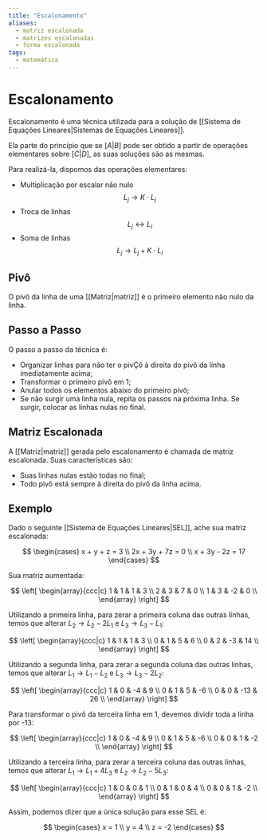 ```yaml
---
title: "Escalonamento"
aliases:
  - matriz escalonada
  - matrizes escalonadas
  - forma escalonada
tags:
  - matemática
---
```


# Escalonamento

Escalonamento é uma técnica utilizada para a solução de [[Sistema de Equações Lineares|Sistemas de Equações Lineares]].

Ela parte do princípio que se $[A|B]$ pode ser obtido a partir de operações elementares sobre $[C|D]$, as suas soluções são as mesmas.

Para realizá-la, dispomos das operações elementares:

- Multiplicação por escalar não nulo
  $$L_j \to K \cdot L_j$$
- Troca de linhas
  $$L_j \leftrightarrow L_i$$
- Soma de linhas
  $$L_j \to L_j + K \cdot L_i$$

## Pivô

O pivô da linha de uma [[Matriz|matriz]] é o primeiro elemento não nulo da linha.

## Passo a Passo

O passo a passo da técnica é:

- Organizar linhas para não ter o pivÇô à direita do pivô da linha imediatamente acima;
- Transformar o primeiro pivô em 1;
- Anular todos os elementos abaixo do primeiro pivô;
- Se não surgir uma linha nula, repita os passos na próxima linha. Se surgir, colocar as linhas nulas no final.

## Matriz Escalonada

A [[Matriz|matriz]] gerada pelo escalonamento é chamada de matriz escalonada. Suas características são:

- Suas linhas nulas estão todas no final;
- Todo pivô está sempre à direita do pivô da linha acima.

## Exemplo

Dado o seguinte [[Sistema de Equações Lineares|SEL]], ache sua matriz escalonada:

$$
\begin{cases}
x + y + z = 3 \\
2x + 3y + 7z = 0 \\
x + 3y - 2z = 17
\end{cases}
$$

Sua matriz aumentada:

$$
\left[
\begin{array}{ccc|c}
1 & 1 & 1 & 3 \\
2 & 3 & 7 & 0 \\
1 & 3 & -2 & 0 \\
\end{array}
\right]
$$

Utilizando a primeira linha, para zerar a primeira coluna das outras linhas, temos que alterar $L_2 \to L_2 - 2L_1$ e $L_3 \to L_3 - L_1$:

$$
\left[
\begin{array}{ccc|c}
1 & 1 & 1 & 3 \\
0 & 1 & 5 & 6 \\
0 & 2 & -3 & 14 \\
\end{array}
\right]
$$

Utilizando a segunda linha, para zerar a segunda coluna das outras linhas, temos que alterar $L_1 \to L_1 - L_2$ e $L_3 \to L_3 - 2L_2$:

$$
\left[
\begin{array}{ccc|c}
1 & 0 & -4 & 9 \\
0 & 1 & 5 & -6 \\
0 & 0 & -13 & 26 \\
\end{array}
\right]
$$

Para transformar o pivô da terceira linha em 1, devemos dividir toda a linha por -13:

$$
\left[
\begin{array}{ccc|c}
1 & 0 & -4 & 9 \\
0 & 1 & 5 & -6 \\
0 & 0 & 1 & -2 \\
\end{array}
\right]
$$

Utilizando a terceira linha, para zerar a terceira coluna das outras linhas, temos que alterar $L_1 \to L_1 + 4L_3$ e $L_2 \to L_2 - 5L_3$:

$$
\left[
\begin{array}{ccc|c}
1 & 0 & 0 & 1 \\
0 & 1 & 0 & 4 \\
0 & 0 & 1 & -2 \\
\end{array}
\right]
$$

Assim, podemos dizer que a única solução para esse SEL é:

$$
\begin{cases}
x = 1 \\
y = 4 \\
z = -2
\end{cases}
$$
